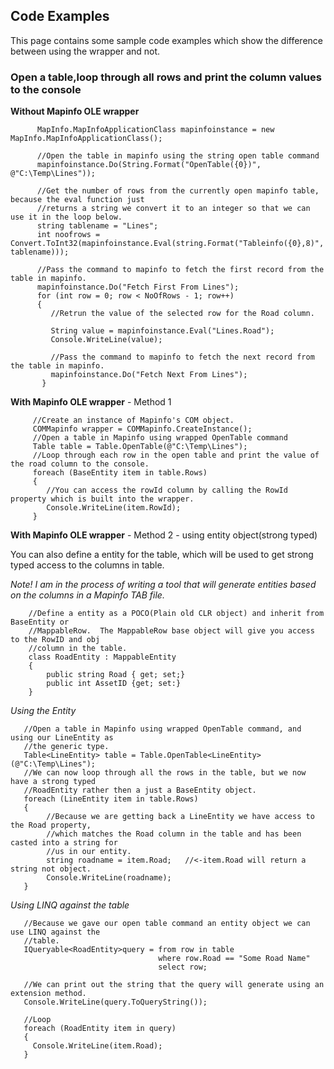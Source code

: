 ## Code Examples ##
This page contains some sample code examples which show the difference between using the wrapper and not.

### Open a table,loop through all rows and print the column values to the console ###
**Without Mapinfo OLE wrapper**
```
      MapInfo.MapInfoApplicationClass mapinfoinstance = new MapInfo.MapInfoApplicationClass();

      //Open the table in mapinfo using the string open table command
      mapinfoinstance.Do(String.Format("OpenTable({0})", @"C:\Temp\Lines"));
      
      //Get the number of rows from the currently open mapinfo table, because the eval function just
      //returns a string we convert it to an integer so that we can use it in the loop below.
      string tablename = "Lines";
      int noofrows = Convert.ToInt32(mapinfoinstance.Eval(string.Format("Tableinfo({0},8)", tablename)));

      //Pass the command to mapinfo to fetch the first record from the table in mapinfo.
      mapinfoinstance.Do("Fetch First From Lines");
      for (int row = 0; row < NoOfRows - 1; row++)
      {
         //Retrun the value of the selected row for the Road column.

         String value = mapinfoinstance.Eval("Lines.Road");
         Console.WriteLine(value);

         //Pass the command to mapinfo to fetch the next record from the table in mapinfo.
         mapinfoinstance.Do("Fetch Next From Lines");
       }
```

**With Mapinfo OLE wrapper** - Method 1

```
     //Create an instance of Mapinfo's COM object.
     COMMapinfo wrapper = COMMapinfo.CreateInstance();
     //Open a table in Mapinfo using wrapped OpenTable command
     Table table = Table.OpenTable(@"C:\Temp\Lines");
     //Loop through each row in the open table and print the value of the road column to the console.
     foreach (BaseEntity item in table.Rows)
     {
        //You can access the rowId column by calling the RowId property which is built into the wrapper.        
        Console.WriteLine(item.RowId);
     }
```

**With Mapinfo OLE wrapper** - Method 2 - using entity object(strong typed)

You can also define a entity for the table, which will be used to get strong typed access to the columns in table.

_Note! I am in the process of writing a tool that will generate entities based on the columns in a Mapinfo TAB file._

```
    //Define a entity as a POCO(Plain old CLR object) and inherit from BaseEntity or                                                            
    //MappableRow.  The MappableRow base object will give you access to the RowID and obj
    //column in the table.
    class RoadEntity : MappableEntity
    {
        public string Road { get; set;}
        public int AssetID {get; set:}    
    }

```

_Using the Entity_

```
   //Open a table in Mapinfo using wrapped OpenTable command, and using our LineEntity as 
   //the generic type.
   Table<LineEntity> table = Table.OpenTable<LineEntity>(@"C:\Temp\Lines");
   //We can now loop through all the rows in the table, but we now have a strong typed
   //RoadEntity rather then a just a BaseEntity object.
   foreach (LineEntity item in table.Rows)
   {
        //Because we are getting back a LineEntity we have access to the Road property, 
        //which matches the Road column in the table and has been casted into a string for 
        //us in our entity.
        string roadname = item.Road;   //<-item.Road will return a string not object.         
        Console.WriteLine(roadname);        
   }
```

_Using LINQ against the table_

```
   //Because we gave our open table command an entity object we can use LINQ against the 
   //table.
   IQueryable<RoadEntity>query = from row in table
                                 where row.Road == "Some Road Name"
                                 select row;

   //We can print out the string that the query will generate using an extension method.
   Console.WriteLine(query.ToQueryString());

   //Loop
   foreach (RoadEntity item in query)
   {
     Console.WriteLine(item.Road);
   }
```